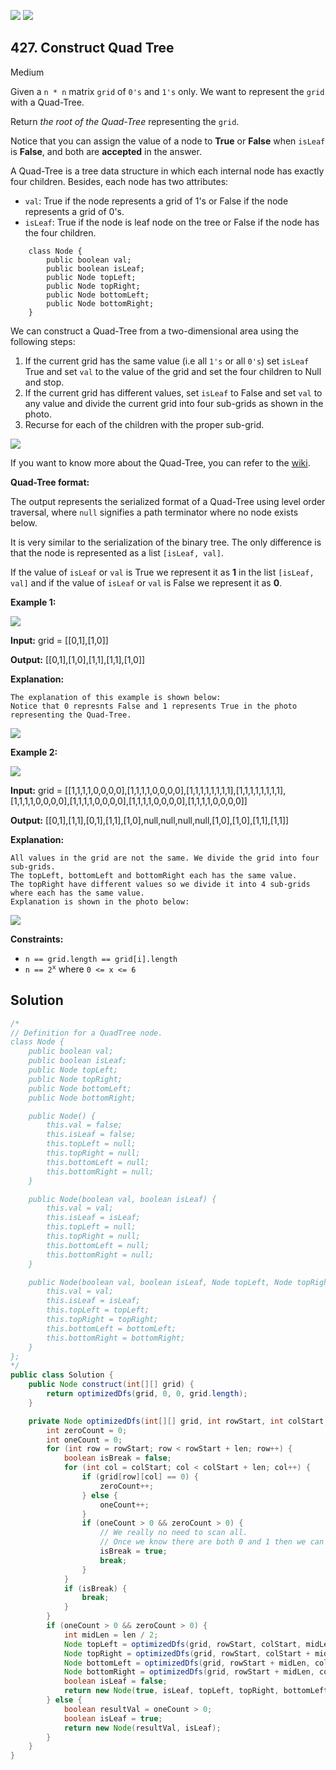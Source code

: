 [![](https://img.shields.io/github/stars/LeetCode-Top-Interview-150/LeetCode-Top-Interview-150?label=Stars&style=flat-square)](https://github.com/LeetCode-Top-Interview-150/LeetCode-Top-Interview-150)
[![](https://img.shields.io/github/forks/LeetCode-Top-Interview-150/LeetCode-Top-Interview-150?label=Fork%20me%20on%20GitHub%20&style=flat-square)](https://github.com/LeetCode-Top-Interview-150/LeetCode-Top-Interview-150/fork)

## 427\. Construct Quad Tree

Medium

Given a `n * n` matrix `grid` of `0's` and `1's` only. We want to represent the `grid` with a Quad-Tree.

Return _the root of the Quad-Tree_ representing the `grid`.

Notice that you can assign the value of a node to **True** or **False** when `isLeaf` is **False**, and both are **accepted** in the answer.

A Quad-Tree is a tree data structure in which each internal node has exactly four children. Besides, each node has two attributes:

*   `val`: True if the node represents a grid of 1's or False if the node represents a grid of 0's.
*   `isLeaf`: True if the node is leaf node on the tree or False if the node has the four children.
```
    class Node {
        public boolean val;
        public boolean isLeaf;
        public Node topLeft;
        public Node topRight;
        public Node bottomLeft;
        public Node bottomRight;
    }
```
We can construct a Quad-Tree from a two-dimensional area using the following steps:

1.  If the current grid has the same value (i.e all `1's` or all `0's`) set `isLeaf` True and set `val` to the value of the grid and set the four children to Null and stop.
2.  If the current grid has different values, set `isLeaf` to False and set `val` to any value and divide the current grid into four sub-grids as shown in the photo.
3.  Recurse for each of the children with the proper sub-grid.

![](https://assets.leetcode.com/uploads/2020/02/11/new_top.png)

If you want to know more about the Quad-Tree, you can refer to the [wiki](https://en.wikipedia.org/wiki/Quadtree).

**Quad-Tree format:**

The output represents the serialized format of a Quad-Tree using level order traversal, where `null` signifies a path terminator where no node exists below.

It is very similar to the serialization of the binary tree. The only difference is that the node is represented as a list `[isLeaf, val]`.

If the value of `isLeaf` or `val` is True we represent it as **1** in the list `[isLeaf, val]` and if the value of `isLeaf` or `val` is False we represent it as **0**.

**Example 1:**

![](https://assets.leetcode.com/uploads/2020/02/11/grid1.png)

**Input:** grid = \[\[0,1],[1,0]]

**Output:** [[0,1],[1,0],[1,1],[1,1],[1,0]]

**Explanation:**

    The explanation of this example is shown below:
    Notice that 0 represnts False and 1 represents True in the photo representing the Quad-Tree.

![](https://assets.leetcode.com/uploads/2020/02/12/e1tree.png) 

**Example 2:**

![](https://assets.leetcode.com/uploads/2020/02/12/e2mat.png)

**Input:** grid = \[\[1,1,1,1,0,0,0,0],[1,1,1,1,0,0,0,0],[1,1,1,1,1,1,1,1],[1,1,1,1,1,1,1,1],[1,1,1,1,0,0,0,0],[1,1,1,1,0,0,0,0],[1,1,1,1,0,0,0,0],[1,1,1,1,0,0,0,0]]

**Output:** [[0,1],[1,1],[0,1],[1,1],[1,0],null,null,null,null,[1,0],[1,0],[1,1],[1,1]]

**Explanation:**

    All values in the grid are not the same. We divide the grid into four sub-grids.
    The topLeft, bottomLeft and bottomRight each has the same value.
    The topRight have different values so we divide it into 4 sub-grids where each has the same value.
    Explanation is shown in the photo below:
    
![](https://assets.leetcode.com/uploads/2020/02/12/e2tree.png) 

**Constraints:**

*   `n == grid.length == grid[i].length`
*   <code>n == 2<sup>x</sup></code> where `0 <= x <= 6`

## Solution

```java
/*
// Definition for a QuadTree node.
class Node {
    public boolean val;
    public boolean isLeaf;
    public Node topLeft;
    public Node topRight;
    public Node bottomLeft;
    public Node bottomRight;

    public Node() {
        this.val = false;
        this.isLeaf = false;
        this.topLeft = null;
        this.topRight = null;
        this.bottomLeft = null;
        this.bottomRight = null;
    }

    public Node(boolean val, boolean isLeaf) {
        this.val = val;
        this.isLeaf = isLeaf;
        this.topLeft = null;
        this.topRight = null;
        this.bottomLeft = null;
        this.bottomRight = null;
    }

    public Node(boolean val, boolean isLeaf, Node topLeft, Node topRight, Node bottomLeft, Node bottomRight) {
        this.val = val;
        this.isLeaf = isLeaf;
        this.topLeft = topLeft;
        this.topRight = topRight;
        this.bottomLeft = bottomLeft;
        this.bottomRight = bottomRight;
    }
};
*/
public class Solution {
    public Node construct(int[][] grid) {
        return optimizedDfs(grid, 0, 0, grid.length);
    }

    private Node optimizedDfs(int[][] grid, int rowStart, int colStart, int len) {
        int zeroCount = 0;
        int oneCount = 0;
        for (int row = rowStart; row < rowStart + len; row++) {
            boolean isBreak = false;
            for (int col = colStart; col < colStart + len; col++) {
                if (grid[row][col] == 0) {
                    zeroCount++;
                } else {
                    oneCount++;
                }
                if (oneCount > 0 && zeroCount > 0) {
                    // We really no need to scan all.
                    // Once we know there are both 0 and 1 then we can break.
                    isBreak = true;
                    break;
                }
            }
            if (isBreak) {
                break;
            }
        }
        if (oneCount > 0 && zeroCount > 0) {
            int midLen = len / 2;
            Node topLeft = optimizedDfs(grid, rowStart, colStart, midLen);
            Node topRight = optimizedDfs(grid, rowStart, colStart + midLen, midLen);
            Node bottomLeft = optimizedDfs(grid, rowStart + midLen, colStart, midLen);
            Node bottomRight = optimizedDfs(grid, rowStart + midLen, colStart + midLen, midLen);
            boolean isLeaf = false;
            return new Node(true, isLeaf, topLeft, topRight, bottomLeft, bottomRight);
        } else {
            boolean resultVal = oneCount > 0;
            boolean isLeaf = true;
            return new Node(resultVal, isLeaf);
        }
    }
}
```